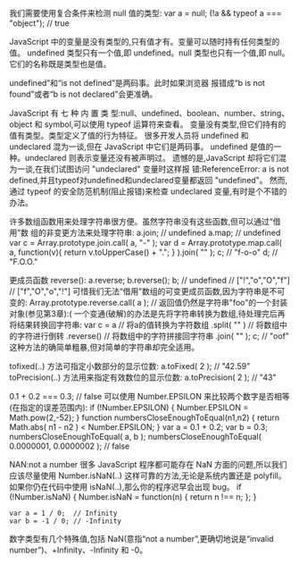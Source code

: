 我们需要使用复合条件来检测 null 值的类型: var a = null;
(!a && typeof a === "object"); // true

JavaScript 中的变量是没有类型的,只有值才有。变量可以随时持有任何类型的值。
undefined 类型只有一个值,即 undefined。null 类型也只有一个值,即 null。它们的名称既是类型也是值。

undefined”和“is not defined”是两码事。此时如果浏览器 报错成“b is not found”或者“b is not declared”会更准确。

JavaScript 有 七 种 内 置 类 型:null、undefined、boolean、number、string、object 和
symbol,可以使用 typeof 运算符来查看。 变量没有类型,但它们持有的值有类型。类型定义了值的行为特征。
很多开发人员将 undefined 和 undeclared 混为一谈,但在 JavaScript 中它们是两码事。 undefined 是值的一种。undeclared 则表示变量还没有被声明过。
遗憾的是,JavaScript 却将它们混为一谈,在我们试图访问 "undeclared" 变量时这样报 错:ReferenceError: a is not defined,并且typeof对undefined和undeclared变量都返回 "undefined"。
然而,通过 typeof 的安全防范机制(阻止报错)来检查 undeclared 变量,有时是个不错的 办法。

许多数组函数用来处理字符串很方便。虽然字符串没有这些函数,但可以通过“借用”数 组的非变更方法来处理字符串:
    a.join;         // undefined
    a.map;          // undefined
    var c = Array.prototype.join.call( a, "-" );
    var d = Array.prototype.map.call( a, function(v){
       return v.toUpperCase() + ".";
    } ).join( "" );
    c;              // "f-o-o"
    d;              // "F.O.O."
   
更成员函数 reverse():
    a.reverse;
    b.reverse();
    b;
    // undefined
    // ["!","o","O","f"]
    // ["f","O","o","!"]
可惜我们无法“借用”数组的可变更成员函数,因为字符串是不可变的:
    Array.prototype.reverse.call( a );
// 返回值仍然是字符串"foo"的一个封装对象(参见第3章):(
一个变通(破解)的办法是先将字符串转换为数组,待处理完后再将结果转换回字符串:
    var c = a
// 将a的值转换为字符数组 .split( "" )
// 将数组中的字符进行倒转 .reverse()
// 将数组中的字符拼接回字符串 .join( "" );
    c; // "oof"
这种方法的确简单粗暴,但对简单的字符串却完全适用。

tofixed(..) 方法可指定小数部分的显示位数:
a.toFixed( 2 ); // "42.59"
toPrecision(..) 方法用来指定有效数位的显示位数:
a.toPrecision( 2 ); // "43"

0.1 + 0.2 === 0.3; // false
可以使用 Number.EPSILON 来比较两个数字是否相等(在指定的误差范围内):
     if (!Number.EPSILON) {
           Number.EPSILON = Math.pow(2,-52);
     }
     function numbersCloseEnoughToEqual(n1,n2) {
         return Math.abs( n1 - n2 ) < Number.EPSILON;
      }
     var a = 0.1 + 0.2;
     var b = 0.3;
     numbersCloseEnoughToEqual( a, b );
     numbersCloseEnoughToEqual( 0.0000001, 0.0000002 );  // false
     
NAN:not a number
很多 JavaScript 程序都可能存在 NaN 方面的问题,所以我们应该尽量使用 Number.isNaN(..) 这样可靠的方法,无论是系统内置还是 polyfill。
如果你仍在代码中使用 isNaN(..),那么你的程序迟早会出现 bug。
    if (!Number.isNaN) {
       Number.isNaN = function(n) {
           return n !== n;
       };
    }
    
    var a = 1 / 0;  // Infinity
    var b = -1 / 0; // -Infinity
    
 数字类型有几个特殊值,包括 NaN(意指“not a number”,更确切地说是“invalid number”)、+Infinity、-Infinity 和 -0。
